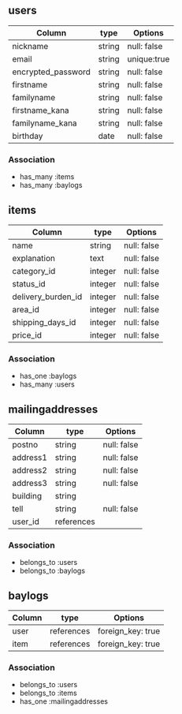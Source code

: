 
## users

| Column             | type   | Options     | 
| ------------------ | ------ | ----------- | 
| nickname           | string | null: false | 
| email              | string | unique:true | 
| encrypted_password | string | null: false | 
| firstname          | string | null: false | 
| familyname         | string | null: false | 
| firstname_kana     | string | null: false | 
| familyname_kana    | string | null: false | 
| birthday           | date   | null: false | 

### Association
- has_many :items
- has_many :baylogs


## items

| Column             | type           | Options          | 
| ------------------ | -------------- | ---------------- | 
| name               | string         | null: false      | 
| explanation        | text           | null: false      | 
| category_id        | integer        | null: false      | 
| status_id          | integer        | null: false      | 
| delivery_burden_id | integer        | null: false      | 
| area_id            | integer        | null: false      | 
| shipping_days_id   | integer        | null: false      |
| price_id           | integer        | null: false      | 

### Association
- has_one :baylogs
- has_many :users


## mailingaddresses

| Column   | type       | Options     | 
| -------- | ---------- | ----------- | 
| postno   | string     | null: false | 
| address1 | string     | null: false | 
| address2 | string     | null: false | 
| address3 | string     | null: false | 
| building | string     |             | 
| tell     | string     | null: false | 
| user_id  | references |             |  

### Association
- belongs_to :users
- belongs_to :baylogs


## baylogs

| Column              | type       | Options           | 
| ------------------- | ---------- | ----------------- | 
| user                | references | foreign_key: true | 
| item                | references | foreign_key: true |

### Association
- belongs_to :users
- belongs_to :items
- has_one :mailingaddresses